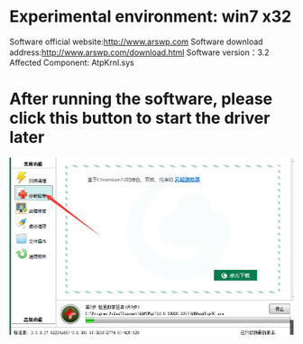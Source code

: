 # Experimental environment: win7 x32  
Software official website:http://www.arswp.com
Software download address:http://www.arswp.com/download.html
Software version：3.2
Affected Component: AtpKrnl.sys
# After running the software, please click this button to start the driver later  
![](https://github.com/y5s5k5/POC/blob/master/1.png)   
